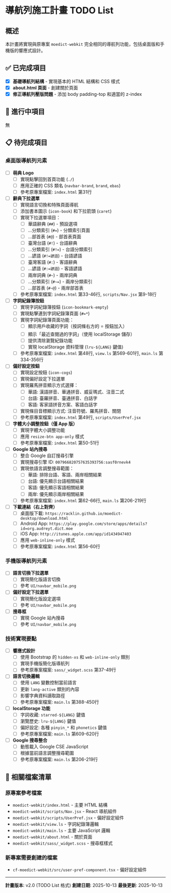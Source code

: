 # 導航列施工計畫 TODO List

## 概述

本計畫將實現與原專案 `moedict-webkit` 完全相同的導航列功能，包括桌面版和手機版的響應式設計。

## ✅ 已完成項目

- [x] **基礎導航列結構** - 實現基本的 HTML 結構和 CSS 樣式
- [x] **about.html 頁面** - 創建關於頁面
- [x] **修正導航列壓版問題** - 添加 body padding-top 和適當的 z-index

## 🔄 進行中項目

無

## 📋 待完成項目

### 桌面版導航列元素

- [ ] **萌典 Logo**
  - [ ] 實現點擊回到首頁功能 (`./`)
  - [ ] 應用正確的 CSS 類名 (`navbar-brand`, `brand`, `ebas`)
  - [ ] 參考原專案檔案: `index.html` 第31行

- [ ] **辭典下拉選單**
  - [ ] 實現語言切換和特殊頁面導航
  - [ ] 添加書本圖示 (`icon-book`) 和下拉箭頭 (`caret`)
  - [ ] 實現下拉選單項目：
    - [ ] 華語辭典 (`##`) - 預設選項
    - [ ] …分類索引 (`#=`) - 分類索引頁面
    - [ ] …部首表 (`#@`) - 部首表頁面
    - [ ] 臺灣台語 (`#!`) - 台語辭典
    - [ ] …分類索引 (`#!=`) - 台語分類索引
    - [ ] …諺語 (`#!=諺語`) - 台語諺語
    - [ ] 臺灣客語 (`#:`) - 客語辭典
    - [ ] …諺語 (`#:=諺語`) - 客語諺語
    - [ ] 兩岸詞典 (`#~`) - 兩岸詞典
    - [ ] …分類索引 (`#~=`) - 兩岸分類索引
    - [ ] …部首表 (`#~@`) - 兩岸部首表
  - [ ] 參考原專案檔案: `index.html` 第33-46行, `scripts/Nav.jsx` 第9-18行

- [ ] **字詞紀錄簿按鈕**
  - [ ] 實現字詞紀錄簿按鈕 (`icon-bookmark-empty`)
  - [ ] 實現點擊連到字詞紀錄簿頁面 (`#=*`)
  - [ ] 實現字詞紀錄簿頁面功能：
    - [ ] 顯示用戶收藏的字詞（按詞條右方的 ⭐ 按鈕加入）
    - [ ] 顯示「最近查閱過的字詞」（使用 localStorage 儲存）
    - [ ] 提供清除瀏覽紀錄功能
    - [ ] 實現 localStorage 資料管理 (`lru-${LANG}` 鍵值)
  - [ ] 參考原專案檔案: `index.html` 第48行, `view.ls` 第569-601行, `main.ls` 第334-356行

- [ ] **偏好設定按鈕**
  - [ ] 實現設定按鈕 (`icon-cogs`)
  - [ ] 實現偏好設定下拉選單
  - [ ] 實現羅馬拼音顯示方式選擇：
    - [ ] 華語: 漢語拼音、華通拼音、威妥瑪式、注音二式
    - [ ] 台語: 臺羅拼音、臺通拼音、白話字
    - [ ] 客語: 客家語拼音方案、客語白話字
  - [ ] 實現條目音標顯示方式: 注音符號、羅馬拼音、關閉
  - [ ] 參考原專案檔案: `index.html` 第49行, `scripts/UserPref.jsx`

- [ ] **字體大小調整按鈕（僅 App 版）**
  - [ ] 實現字體大小調整功能
  - [ ] 應用 `resize-btn app-only` 樣式
  - [ ] 參考原專案檔案: `index.html` 第50-51行

- [ ] **Google 站內搜尋**
  - [ ] 整合 Google 自訂搜尋引擎
  - [ ] 實現搜尋引擎 ID: `007966820757635393756:sasf0rnevk4`
  - [ ] 實現依語言調整搜尋範圍：
    - [ ] 華語: 排除台語、客語、兩岸相關結果
    - [ ] 台語: 優先顯示台語相關結果
    - [ ] 客語: 優先顯示客語相關結果
    - [ ] 兩岸: 優先顯示兩岸相關結果
  - [ ] 參考原專案檔案: `index.html` 第62-66行, `main.ls` 第206-219行

- [ ] **下載連結（右上對齊）**
  - [ ] 桌面版下載: `https://racklin.github.io/moedict-desktop/download.html`
  - [ ] Android App: `https://play.google.com/store/apps/details?id=org.audreyt.dict.moe`
  - [ ] iOS App: `http://itunes.apple.com/app/id1434947403`
  - [ ] 應用 `web-inline-only` 樣式
  - [ ] 參考原專案檔案: `index.html` 第56-60行

### 手機版導航列元素

- [ ] **語言切換下拉選單**
  - [ ] 實現簡化版語言切換
  - [ ] 參考 `UI/navbar_mobile.png`

- [ ] **偏好設定下拉選單**
  - [ ] 實現簡化版設定選項
  - [ ] 參考 `UI/navbar_mobile.png`

- [ ] **搜尋框**
  - [ ] 實現 Google 站內搜尋
  - [ ] 參考 `UI/navbar_mobile.png`

### 技術實現要點

- [ ] **響應式設計**
  - [ ] 使用 Bootstrap 的 `hidden-xs` 和 `web-inline-only` 類別
  - [ ] 實現手機版簡化版導航列
  - [ ] 參考原專案檔案: `sass/_widget.scss` 第37-49行

- [ ] **語言切換邏輯**
  - [ ] 使用 `LANG` 變數控制當前語言
  - [ ] 更新 `lang-active` 類別的內容
  - [ ] 影響字典資料讀取路徑
  - [ ] 參考原專案檔案: `main.ls` 第388-450行

- [ ] **localStorage 功能**
  - [ ] 字詞收藏: `starred-${LANG}` 鍵值
  - [ ] 瀏覽歷史: `lru-${LANG}` 鍵值
  - [ ] 偏好設定: 各種 `pinyin_*` 和 `phonetics` 鍵值
  - [ ] 參考原專案檔案: `main.ls` 第609-620行

- [ ] **Google 搜尋整合**
  - [ ] 動態載入 Google CSE JavaScript
  - [ ] 根據當前語言調整搜尋範圍
  - [ ] 參考原專案檔案: `main.ls` 第206-219行

## 📁 相關檔案清單

### 原專案參考檔案
- `moedict-webkit/index.html` - 主要 HTML 結構
- `moedict-webkit/scripts/Nav.jsx` - React 導航組件
- `moedict-webkit/scripts/UserPref.jsx` - 偏好設定組件
- `moedict-webkit/view.ls` - 字詞紀錄簿邏輯
- `moedict-webkit/main.ls` - 主要 JavaScript 邏輯
- `moedict-webkit/about.html` - 關於頁面
- `moedict-webkit/sass/_widget.scss` - 搜尋框樣式

### 新專案需要創建的檔案
- `cf-moedict-webkit/src/user-pref-component.tsx` - 偏好設定組件

---

**計畫版本**: v2.0 (TODO List 格式)
**創建日期**: 2025-10-13
**最後更新**: 2025-10-13
